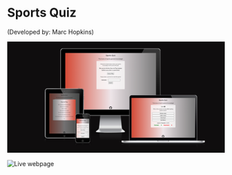 # Sports Quiz
(Developed by: Marc Hopkins)

![Responsive](docs/iamresponsive.png)

![Live webpage](https://marchopkins96.github.io/sports-quiz/)

